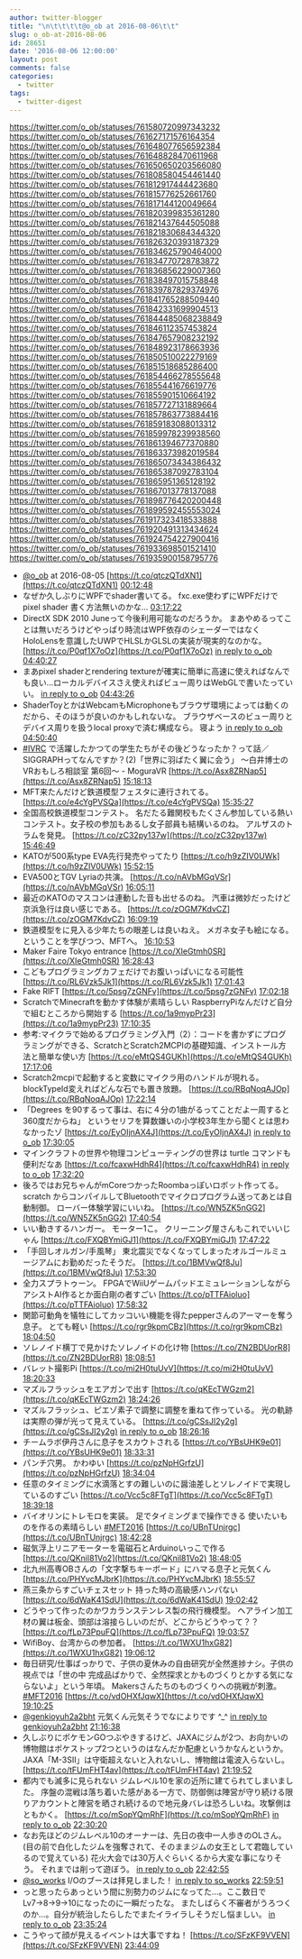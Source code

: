 ```yaml
---
author: twitter-blogger
title: "\n\t\t\t\t@o_ob at 2016-08-06\t\t"
slug: o_ob-at-2016-08-06
id: 28651
date: '2016-08-06 12:00:00'
layout: post
comments: false
categories:
  - twitter
tags:
  - twitter-digest
---
```


https://twitter.com/o_ob/statuses/761580720997343232 https://twitter.com/o_ob/statuses/761627171576164354 https://twitter.com/o_ob/statuses/761648077656592384 https://twitter.com/o_ob/statuses/761648828470611968 https://twitter.com/o_ob/statuses/761650650203566080 https://twitter.com/o_ob/statuses/761808580454461440 https://twitter.com/o_ob/statuses/761812917444423680 https://twitter.com/o_ob/statuses/761815776252661760 https://twitter.com/o_ob/statuses/761817144120049664 https://twitter.com/o_ob/statuses/761820399835361280 https://twitter.com/o_ob/statuses/761821437644505088 https://twitter.com/o_ob/statuses/761821830684344320 https://twitter.com/o_ob/statuses/761826320393187329 https://twitter.com/o_ob/statuses/761834625790464000 https://twitter.com/o_ob/statuses/761834770728783872 https://twitter.com/o_ob/statuses/761836856229007360 https://twitter.com/o_ob/statuses/761838497015758848 https://twitter.com/o_ob/statuses/761839787829374976 https://twitter.com/o_ob/statuses/761841765288509440 https://twitter.com/o_ob/statuses/761842331699904513 https://twitter.com/o_ob/statuses/761844485068238849 https://twitter.com/o_ob/statuses/761846112357453824 https://twitter.com/o_ob/statuses/761847657908232192 https://twitter.com/o_ob/statuses/761848923178663936 https://twitter.com/o_ob/statuses/761850510022279169 https://twitter.com/o_ob/statuses/761851518685286400 https://twitter.com/o_ob/statuses/761854466278555648 https://twitter.com/o_ob/statuses/761855441676619776 https://twitter.com/o_ob/statuses/761855901510664192 https://twitter.com/o_ob/statuses/761857727131889664 https://twitter.com/o_ob/statuses/761857863773884416 https://twitter.com/o_ob/statuses/761859183088013312 https://twitter.com/o_ob/statuses/761859978239938560 https://twitter.com/o_ob/statuses/761861394677370880 https://twitter.com/o_ob/statuses/761863373982019584 https://twitter.com/o_ob/statuses/761865073434386432 https://twitter.com/o_ob/statuses/761865387092783104 https://twitter.com/o_ob/statuses/761865951365128192 https://twitter.com/o_ob/statuses/761867013778137088 https://twitter.com/o_ob/statuses/761898776420200448 https://twitter.com/o_ob/statuses/761899592455553024 https://twitter.com/o_ob/statuses/761917323418533888 https://twitter.com/o_ob/statuses/761920491313434624 https://twitter.com/o_ob/statuses/761924754227900416 https://twitter.com/o_ob/statuses/761933698501521410 https://twitter.com/o_ob/statuses/761935900158795776  

*   [@o_ob](https://twitter.com/o_ob) at 2016-08-05 [https://t.co/qtczQTdXN1](https://t.co/qtczQTdXN1) [00:12:48](https://twitter.com/o_ob/statuses/761580720997343232)
*   なぜか久しぶりにWPFでshader書いてる。 fxc.exe使わずにWPFだけでpixel shader 書く方法無いのかな... [03:17:22](https://twitter.com/o_ob/statuses/761627171576164354)
*   DirectX SDK 2010 Juneって今後利用可能なのだろうか。 まあやめるってことは無いだろうけどやっぱり時流はWPF依存のシェーダーではなくHoloLensを意識したUWPでHLSLかGLSLの実装が現実的なのかな。 [https://t.co/P0qf1X7oOz](https://t.co/P0qf1X7oOz) [in reply to o_ob](https://twitter.com/o_ob/statuses/761627171576164354) [04:40:27](https://twitter.com/o_ob/statuses/761648077656592384)
*   まあpixel shaderとrendering textureが確実に簡単に高速に使えればなんでも良い...ローカルデバイスさえ使えればビュー周りはWebGLで書いたっていい。 [in reply to o_ob](https://twitter.com/o_ob/statuses/761648077656592384) [04:43:26](https://twitter.com/o_ob/statuses/761648828470611968)
*   ShaderToyとかはWebcamもMicrophoneもブラウザ環境によっては動くのだから、そのほうが良いのかもしれないな。 ブラウザベースのビュー周りとデバイス周りを扱うlocal proxyで済む構成なら。 寝よう [in reply to o_ob](https://twitter.com/o_ob/statuses/761648828470611968) [04:50:40](https://twitter.com/o_ob/statuses/761650650203566080)
*   [#IVRC](https://twitter.com/search?q=%23IVRC&src=hash) で活躍したかつての学生たちがその後どうなったか？って話／SIGGRAPHってなんですか？(2)「世界に羽ばたく翼に会う」 ～白井博士のVRおもしろ相談室 第6回～ - MoguraVR [https://t.co/Asx8ZRNap5](https://t.co/Asx8ZRNap5) [15:18:13](https://twitter.com/o_ob/statuses/761808580454461440)
*   MFT来たんだけど鉄道模型フェスタに連行されてる。 [https://t.co/e4cYgPVSQa](https://t.co/e4cYgPVSQa) [15:35:27](https://twitter.com/o_ob/statuses/761812917444423680)
*   全国高校鉄道模型コンテスト。 名だたる難関校もたくさん参加している熱いコンテスト。女子校の参加もあるし女子部員も結構いるのね。 アルザスのトラムを発見。 [https://t.co/zC32py137w](https://t.co/zC32py137w) [15:46:49](https://twitter.com/o_ob/statuses/761815776252661760)
*   KATOが500系type EVA先行発売やってたり [https://t.co/h9zZIV0UWk](https://t.co/h9zZIV0UWk) [15:52:15](https://twitter.com/o_ob/statuses/761817144120049664)
*   EVA500とTGV Lyriaの共演。 [https://t.co/nAVbMGqVSr](https://t.co/nAVbMGqVSr) [16:05:11](https://twitter.com/o_ob/statuses/761820399835361280)
*   最近のKATOのマスコンは連動した音も出せるのね。 汽車は微妙だったけど京浜急行は良い感じである。 [https://t.co/zOGM7KdvCZ](https://t.co/zOGM7KdvCZ) [16:09:19](https://twitter.com/o_ob/statuses/761821437644505088)
*   鉄道模型をに見入る少年たちの眼差しは良いねえ。 メガネ女子も絵になる。 ということを学びつつ、MFTへ。 [16:10:53](https://twitter.com/o_ob/statuses/761821830684344320)
*   Maker Faire Tokyo entrance [https://t.co/XIeGtmh0SR](https://t.co/XIeGtmh0SR) [16:28:43](https://twitter.com/o_ob/statuses/761826320393187329)
*   こどもプログラミングカフェだけでお腹いっぱいになる可能性 [https://t.co/RL6Vzk5Jk1](https://t.co/RL6Vzk5Jk1) [17:01:43](https://twitter.com/o_ob/statuses/761834625790464000)
*   Fake RIFT [https://t.co/5psg7zGNFv](https://t.co/5psg7zGNFv) [17:02:18](https://twitter.com/o_ob/statuses/761834770728783872)
*   ScratchでMinecraftを動かす体験が素晴らしい RaspberryPiなんだけど自分で組むところから開始する [https://t.co/1a9mypPr23](https://t.co/1a9mypPr23) [17:10:35](https://twitter.com/o_ob/statuses/761836856229007360)
*   参考:マイクラで始めるプログラミング入門（2）：コードを書かずにプログラミングができる、ScratchとScratch2MCPIの基礎知識、インストール方法と簡単な使い方 [https://t.co/eMtQS4GUKh](https://t.co/eMtQS4GUKh) [17:17:06](https://twitter.com/o_ob/statuses/761838497015758848)
*   Scratch2mcpiで起動すると変数にマイクラ用のハンドルが現れる。 blockTypeId変えればどんな石でも置き放題。 [https://t.co/RBqNoqAJOp](https://t.co/RBqNoqAJOp) [17:22:14](https://twitter.com/o_ob/statuses/761839787829374976)
*   「Degrees を90するって事は、右に４分の1曲がるってことだよ一周すると360度だからね」 というセリフを算数嫌いの小学校3年生から聞くとは思わなかったゾ [https://t.co/EyOIjnAX4J](https://t.co/EyOIjnAX4J) [in reply to o_ob](https://twitter.com/o_ob/statuses/761839787829374976) [17:30:05](https://twitter.com/o_ob/statuses/761841765288509440)
*   マインクラフトの世界や物理コンピューティングの世界は turtle コマンドも便利だなあ [https://t.co/fcaxwHdhR4](https://t.co/fcaxwHdhR4) [in reply to o_ob](https://twitter.com/o_ob/statuses/761841765288509440) [17:32:20](https://twitter.com/o_ob/statuses/761842331699904513)
*   後ろではお兄ちゃんがmCoreつかったRoombaっぽいロボット作ってる。 scratch からコンパイルしてBluetoothでマイクロプログラム送ってあとは自動制御。 ローバー体験学習にいいね。 [https://t.co/WN5ZK5nGG2](https://t.co/WN5ZK5nGG2) [17:40:54](https://twitter.com/o_ob/statuses/761844485068238849)
*   いい動きするハンガー。 モーター1こ。 クリーニング屋さんもこれでいいじゃん [https://t.co/FXQBYmiGJ1](https://t.co/FXQBYmiGJ1) [17:47:22](https://twitter.com/o_ob/statuses/761846112357453824)
*   「手回しオルガン/手風琴」 東北震災でなくなってしまったオルゴールミュージアムにお勤めだったそうだ。 [https://t.co/1BMVwQf8Ju](https://t.co/1BMVwQf8Ju) [17:53:30](https://twitter.com/o_ob/statuses/761847657908232192)
*   全力スプラトゥーン。 FPGAでWiiUゲームパッドエミュレーションしながらアシストAI作るとか面白剛の者すごい [https://t.co/pTTFAioluo](https://t.co/pTTFAioluo) [17:58:32](https://twitter.com/o_ob/statuses/761848923178663936)
*   関節可動角を犠牲にしてカッコいい機能を得たpepperさんのアーマーを奪う息子。 とても軽い [https://t.co/rgr9kpmCBz](https://t.co/rgr9kpmCBz) [18:04:50](https://twitter.com/o_ob/statuses/761850510022279169)
*   ソレノイド横丁で見かけたソレノイドの化け物 [https://t.co/ZN2BDUorR8](https://t.co/ZN2BDUorR8) [18:08:51](https://twitter.com/o_ob/statuses/761851518685286400)
*   バレット撮影Pi [https://t.co/mi2H0tuUvV](https://t.co/mi2H0tuUvV) [18:20:33](https://twitter.com/o_ob/statuses/761854466278555648)
*   マズルフラッシュをエアガンで出す [https://t.co/qKEcTWGzm2](https://t.co/qKEcTWGzm2) [18:24:26](https://twitter.com/o_ob/statuses/761855441676619776)
*   マズルフラッシュ、ピエゾ素子で調整に調整を重ねて作っている。 光の軌跡は実際の弾が光って見えている。 [https://t.co/gCSsJI2y2g](https://t.co/gCSsJI2y2g) [in reply to o_ob](https://twitter.com/o_ob/statuses/761855441676619776) [18:26:16](https://twitter.com/o_ob/statuses/761855901510664192)
*   チームラボ伊丹さんに息子をスカウトされる [https://t.co/YBsUHK9e01](https://t.co/YBsUHK9e01) [18:33:31](https://twitter.com/o_ob/statuses/761857727131889664)
*   パンチ穴男。 かわゆい [https://t.co/pzNpHGrfzU](https://t.co/pzNpHGrfzU) [18:34:04](https://twitter.com/o_ob/statuses/761857863773884416)
*   任意のタイミングに水滴落とすの難しいのに醤油差しとソレノイドで実現しているのすごい [https://t.co/Vcc5c8FTgT](https://t.co/Vcc5c8FTgT) [18:39:18](https://twitter.com/o_ob/statuses/761859183088013312)
*   バイオリンにトレモロを実装。 足でタイミングまで操作できる 使いたいものを作るの素晴らしい [#MFT2016](https://twitter.com/search?q=%23MFT2016&src=hash) [https://t.co/UBnTUnjrgc](https://t.co/UBnTUnjrgc) [18:42:28](https://twitter.com/o_ob/statuses/761859978239938560)
*   磁気浮上リニアモーターを電磁石とArduinoいっこで作る [https://t.co/QKnil81Vo2](https://t.co/QKnil81Vo2) [18:48:05](https://twitter.com/o_ob/statuses/761861394677370880)
*   北九州高専OBさんの「文字撃ちキーボード」にハマる息子と元気くん [https://t.co/PHYvcMJbrK](https://t.co/PHYvcMJbrK) [18:55:57](https://twitter.com/o_ob/statuses/761863373982019584)
*   燕三条からすごいチェスセット 持った時の高級感ハンパない [https://t.co/6dWaK41SdU](https://t.co/6dWaK41SdU) [19:02:42](https://twitter.com/o_ob/statuses/761865073434386432)
*   どうやって作ったのかワカランステンレス製の飛行機模型。 ヘアライン加工材の翼は板金、頭部は溶接らしいのだが、どこからどうやって？？ [https://t.co/fLp73PpuFQ](https://t.co/fLp73PpuFQ) [19:03:57](https://twitter.com/o_ob/statuses/761865387092783104)
*   WifiBoy、台湾からの参加者。 [https://t.co/1WXU1hxG82](https://t.co/1WXU1hxG82) [19:06:12](https://twitter.com/o_ob/statuses/761865951365128192)
*   毎日研究/仕事ばっかりで、子供の夏休みの自由研究が全然進捗ナシ。子供の視点では「世の中 完成品ばかりで、全然探求とかものづくりとかする気にならないよ」という年頃。 Makersさんたちのものづくりへの挑戦が刺激。 [#MFT2016](https://twitter.com/search?q=%23MFT2016&src=hash) [https://t.co/vdOHXfJqwX](https://t.co/vdOHXfJqwX) [19:10:25](https://twitter.com/o_ob/statuses/761867013778137088)
*   [@genkioyuh2a2bht](https://twitter.com/genkioyuh2a2bht) 元気くん元気そうでなによりです ^_^ [in reply to genkioyuh2a2bht](https://twitter.com/genkioyuh2a2bht/statuses/761896786600472576) [21:16:38](https://twitter.com/o_ob/statuses/761898776420200448)
*   久しぶりにポケモンGOつぶやきするけど、JAXAにジムが2つ、お向かいの博物館はポケストップ2つというのはなんだか配慮というかなんというか。 JAXA「M-3SII」は守衛超えないと入れないし、博物館は電波入らないし。 [https://t.co/tFUmFHT4av](https://t.co/tFUmFHT4av) [21:19:52](https://twitter.com/o_ob/statuses/761899592455553024)
*   都内でも滅多に見られない ジムレベル10を家の近所に建てられてしまいました。 序盤の混戦は落ち着いた感がある一方で、防御側は陣営が守り続ける限りアカウントと陣営を晒され続けるので地元身バレは恐ろしいね。攻撃側はともかく。 [https://t.co/mSopYQmRhF](https://t.co/mSopYQmRhF) [in reply to o_ob](https://twitter.com/o_ob/statuses/761899592455553024) [22:30:20](https://twitter.com/o_ob/statuses/761917323418533888)
*   なお先ほどのジムレベル10のオーナーは、先日の夜中一人歩きのOLさん。 (目の前で白化したジムを強奪されて、そのままジムの女王として君臨しているので覚えている) 花火大会では30万人ぐらいくるから大変な事になりそう。 それまでは削って遊ぼう。 [in reply to o_ob](https://twitter.com/o_ob/statuses/761917323418533888) [22:42:55](https://twitter.com/o_ob/statuses/761920491313434624)
*   [@so_works](https://twitter.com/so_works) I/Oのブースは拝見しました！ [in reply to so_works](https://twitter.com/so_works/statuses/761906676542824449) [22:59:51](https://twitter.com/o_ob/statuses/761924754227900416)
*   っと思ったらあっという間に別勢力のジムになってた...。ここ数日でLv7→8→9→10になったのに一瞬だったな。 またしばらく不審者がうろつくのか...。自分が統治したらしたでまたイライラしそうだし悩ましい。 [in reply to o_ob](https://twitter.com/o_ob/statuses/761920491313434624) [23:35:24](https://twitter.com/o_ob/statuses/761933698501521410)
*   こうやって顔が見えるイベントは大事ですね！ [https://t.co/SFzKF9VVEN](https://t.co/SFzKF9VVEN) [23:44:09](https://twitter.com/o_ob/statuses/761935900158795776)